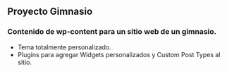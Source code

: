 ## Proyecto Gimnasio

### Contenido de wp-content para un sitio web de un gimnasio.

- Tema totalmente personalizado.
- Plugins para agregar Widgets personalizados y Custom Post Types al sitio.

